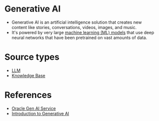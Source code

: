 # Generative AI
- Generative AI is an artificial intelligence solution that creates new content like stories, conversations, videos, images, and music.
- It's powered by very large [machine learning (ML) models](../Foundational-Models/LLM.md) that use deep neural networks that have been pretrained on vast amounts of data.

# Source types
- [LLM](../Foundational-Models/LLM.md)
- [Knowledge Base](../Context-Engineering/RAG.md)

# References
- [Oracle Gen AI Service](https://www.oracle.com/artificial-intelligence/generative-ai/generative-ai-service/)
- [Introduction to Generative AI](https://www.youtube.com/watch?v=2p5OHDxR2l8)